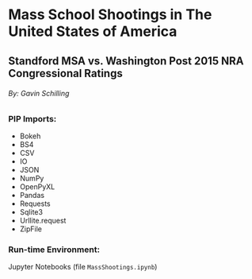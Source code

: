 # Mass School Shootings in The United States of America
## Standford MSA vs. Washington Post 2015 NRA Congressional Ratings
###### By: Gavin Schilling


### PIP Imports:
* Bokeh
* BS4
* CSV
* IO
* JSON
* NumPy
* OpenPyXL
* Pandas
* Requests
* Sqlite3
* Urllite.request
* ZipFile

### Run-time Environment:
Jupyter Notebooks (file `MassShootings.ipynb`)